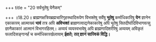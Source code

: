 +++
title = "20 सर्वभूतेषु येनैकम्"

+++
॥18.20॥ ब्राह्मणक्षत्रियब्रह्मचारिगृहस्थादिरूपेण विभक्तेषु सर्वेषु
**भूतेषु** कर्माधिकारिषु **येन** ज्ञानेन एकाकारम् आत्माख्यं **भावं**
तत्र अपि **अविभक्तं** ब्राह्मणत्वाद्यनेकाकारेषु अपि भूतेषु
सितदीर्घादिविभागवत्सु ज्ञानैकाकारं आत्मानं विभागरहितम्। अव्ययं
व्ययस्वभावेषु अपि ब्राह्मणादिशरीरेषु अव्ययम् अविकृतं फलादिसङ्गानर्हं च
कर्माधिकारखेलायाम् **ईक्षते; तत् ज्ञानं सात्त्विकं विद्धि।**
